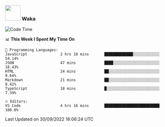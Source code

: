 ### <img src="https://media.giphy.com/media/VgCDAzcKvsR6OM0uWg/giphy.gif" width="50"> Waka

  <!--START_SECTION:waka-->
![Code Time](http://img.shields.io/badge/Code%20Time-891%20hrs%203%20mins-blue)

📊 **This Week I Spent My Time On** 

```text
💬 Programming Languages: 
JavaScript               2 hrs 18 mins       █████████████░░░░░░░░░░░░   54.14% 
JSON                     47 mins             ████░░░░░░░░░░░░░░░░░░░░░   18.43% 
HTML                     24 mins             ██░░░░░░░░░░░░░░░░░░░░░░░   9.64% 
Markdown                 21 mins             ██░░░░░░░░░░░░░░░░░░░░░░░   8.42% 
TypeScript               18 mins             █░░░░░░░░░░░░░░░░░░░░░░░░   7.39%

🔥 Editors: 
VS Code                  4 hrs 16 mins       █████████████████████████   100.0%

```


 Last Updated on 30/09/2022 16:06:24 UTC
<!--END_SECTION:waka-->
